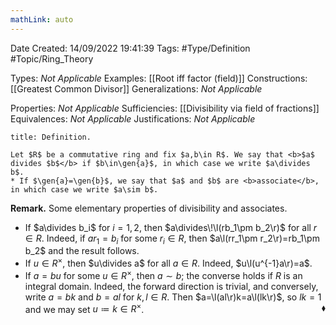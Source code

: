 ```yaml
---
mathLink: auto
---
```


<div class="topSpace"></div>

Date Created: 14/09/2022 19:41:39
Tags: #Type/Definition #Topic/Ring_Theory

Types: <i>Not Applicable</i>
Examples: [[Root iff factor (field)]]
Constructions: [[Greatest Common Divisor]]
Generalizations: <i>Not Applicable</i>

Properties: <i>Not Applicable</i>
Sufficiencies: [[Divisibility via field of fractions]]
Equivalences: <i>Not Applicable</i>
Justifications: <i>Not Applicable</i>

``` ad-Definition
title: Definition.

Let $R$ be a commutative ring and fix $a,b\in R$. We say that <b>$a$ divides $b$</b> if $b\in\gen{a}$, in which case we write $a\divides b$.
* If $\gen{a}=\gen{b}$, we say that $a$ and $b$ are <b>associate</b>, in which case we write $a\sim b$.

```

<b>Remark.</b> Some elementary properties of divisibility and associates.
* If $a\divides b_i$ for $i=1,2$, then $a\divides\!\l(rb_1\pm b_2\r)$ for all $r\in R$. Indeed, if $ar_1=b_i$ for some $r_i\in R$, then $a\l(rr_1\pm r_2\r)=rb_1\pm b_2$ and the result follows.
* If $u\in R^\times$, then $u\divides a$ for all $a\in R$. Indeed, $u\l(u^{-1}a\r)=a$.
* If $a=bu$ for some $u\in R^\times$, then $a\sim b$; the converse holds if $R$ is an integral domain. Indeed, the forward direction is trivial, and conversely, write $a=bk$ and $b=al$ for $k,l\in R$. Then $a=\l(al\r)k=a\l(lk\r)$, so $lk=1$ and we may set $u\coloneqq k\in R^\times$.<span style="float:right;">$\blacklozenge$</span>
